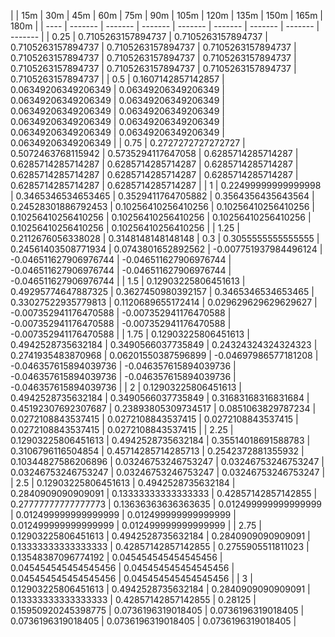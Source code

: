 | | 15m | 30m | 45m | 60m | 75m | 90m | 105m | 120m | 135m | 150m | 165m | 180m | 
| ---- | ------- | ------- | ------- | ------- | ------- | ------- | ------- | ------- |
| 0.25 | 0.7105263157894737 | 0.7105263157894737 | 0.7105263157894737 | 0.7105263157894737 | 0.7105263157894737 | 0.7105263157894737 | 0.7105263157894737 | 0.7105263157894737 | 0.7105263157894737 | 0.7105263157894737 | 0.7105263157894737 | 0.7105263157894737 | 
| 0.5 | 0.1607142857142857 | 0.06349206349206349 | 0.06349206349206349 | 0.06349206349206349 | 0.06349206349206349 | 0.06349206349206349 | 0.06349206349206349 | 0.06349206349206349 | 0.06349206349206349 | 0.06349206349206349 | 0.06349206349206349 | 0.06349206349206349 | 
| 0.75 | 0.2727272727272727 | 0.5072463768115942 | 0.5735294117647058 | 0.6285714285714287 | 0.6285714285714287 | 0.6285714285714287 | 0.6285714285714287 | 0.6285714285714287 | 0.6285714285714287 | 0.6285714285714287 | 0.6285714285714287 | 0.6285714285714287 | 
| 1 | 0.22499999999999998 | 0.3465346534653465 | 0.3529411764705882 | 0.3564356435643564 | 0.24528301886792453 | 0.10256410256410256 | 0.10256410256410256 | 0.10256410256410256 | 0.10256410256410256 | 0.10256410256410256 | 0.10256410256410256 | 0.10256410256410256 | 
| 1.25 | 0.2112676056338028 | 0.3148148148148148 | 0.3 | 0.3055555555555555 | 0.24561403508771934 | 0.0743801652892562 | -0.007751937984496124 | -0.046511627906976744 | -0.046511627906976744 | -0.046511627906976744 | -0.046511627906976744 | -0.046511627906976744 | 
| 1.5 | 0.12903225806451613 | 0.49295774647887325 | 0.3627450980392157 | 0.3465346534653465 | 0.33027522935779813 | 0.1120689655172414 | 0.029629629629629627 | -0.007352941176470588 | -0.007352941176470588 | -0.007352941176470588 | -0.007352941176470588 | -0.007352941176470588 | 
| 1.75 | 0.12903225806451613 | 0.4942528735632184 | 0.3490566037735849 | 0.24324324324324323 | 0.2741935483870968 | 0.06201550387596899 | -0.04697986577181208 | -0.046357615894039736 | -0.046357615894039736 | -0.046357615894039736 | -0.046357615894039736 | -0.046357615894039736 | 
| 2 | 0.12903225806451613 | 0.4942528735632184 | 0.3490566037735849 | 0.31683168316831684 | 0.45192307692307687 | 0.23893805309734517 | 0.0851063829787234 | 0.0272108843537415 | 0.0272108843537415 | 0.0272108843537415 | 0.0272108843537415 | 0.0272108843537415 | 
| 2.25 | 0.12903225806451613 | 0.4942528735632184 | 0.35514018691588783 | 0.3106796116504854 | 0.45714285714285713 | 0.2542372881355932 | 0.10344827586206896 | 0.03246753246753247 | 0.03246753246753247 | 0.03246753246753247 | 0.03246753246753247 | 0.03246753246753247 | 
| 2.5 | 0.12903225806451613 | 0.4942528735632184 | 0.2840909090909091 | 0.13333333333333333 | 0.42857142857142855 | 0.27777777777777773 | 0.13636363636363635 | 0.012499999999999999 | 0.012499999999999999 | 0.012499999999999999 | 0.012499999999999999 | 0.012499999999999999 | 
| 2.75 | 0.12903225806451613 | 0.4942528735632184 | 0.2840909090909091 | 0.13333333333333333 | 0.42857142857142855 | 0.2755905511811023 | 0.13548387096774192 | 0.045454545454545456 | 0.045454545454545456 | 0.045454545454545456 | 0.045454545454545456 | 0.045454545454545456 | 
| 3 | 0.12903225806451613 | 0.4942528735632184 | 0.2840909090909091 | 0.13333333333333333 | 0.42857142857142855 | 0.28125 | 0.15950920245398775 | 0.0736196319018405 | 0.0736196319018405 | 0.0736196319018405 | 0.0736196319018405 | 0.0736196319018405 | 
